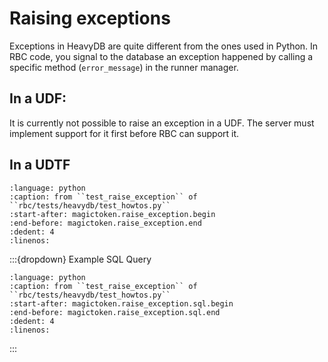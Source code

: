 
# Raising exceptions

Exceptions in HeavyDB are quite different from the ones used in Python. In RBC
code, you signal to the database an exception happened by calling a specific
method (`error_message`) in the runner manager.

## In a UDF:

It is currently not possible to raise an exception in a UDF. The server must
implement support for it first before RBC can support it.

## In a UDTF

```{literalinclude} ../../rbc/tests/heavydb/test_howtos.py
:language: python
:caption: from ``test_raise_exception`` of ``rbc/tests/heavydb/test_howtos.py``
:start-after: magictoken.raise_exception.begin
:end-before: magictoken.raise_exception.end
:dedent: 4
:linenos:
```

:::{dropdown} Example SQL Query
```{literalinclude} ../../rbc/tests/heavydb/test_howtos.py
:language: python
:caption: from ``test_raise_exception`` of ``rbc/tests/heavydb/test_howtos.py``
:start-after: magictoken.raise_exception.sql.begin
:end-before: magictoken.raise_exception.sql.end
:dedent: 4
:linenos:
```
:::